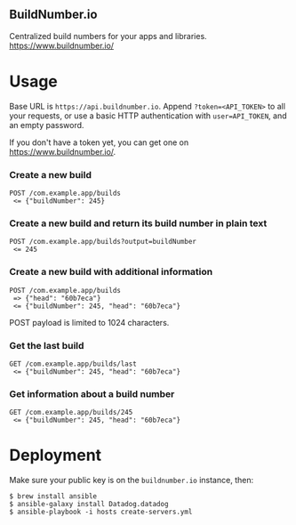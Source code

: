 BuildNumber.io
--------------

Centralized build numbers for your apps and libraries. <https://www.buildnumber.io/>

Usage
=====

Base URL is `https://api.buildnumber.io`. Append `?token=<API_TOKEN>` to all your requests, or use a basic HTTP authentication with `user=API_TOKEN`, and an empty password.

If you don't have a token yet, you can get one on <https://www.buildnumber.io/>.

### Create a new build

```
POST /com.example.app/builds
 <= {"buildNumber": 245}
```


### Create a new build and return its build number in plain text

```
POST /com.example.app/builds?output=buildNumber
 <= 245
```


### Create a new build with additional information

```
POST /com.example.app/builds
 => {"head": "60b7eca"}
 <= {"buildNumber": 245, "head": "60b7eca"}
```

POST payload is limited to 1024 characters.

### Get the last build

```
GET /com.example.app/builds/last
 <= {"buildNumber": 245, "head": "60b7eca"}
```

### Get information about a build number

```
GET /com.example.app/builds/245
 <= {"buildNumber": 245, "head": "60b7eca"}
```

Deployment
==========

Make sure your public key is on the `buildnumber.io` instance, then:

```
$ brew install ansible
$ ansible-galaxy install Datadog.datadog
$ ansible-playbook -i hosts create-servers.yml
```